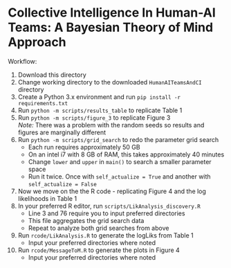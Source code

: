 # Collective Intelligence In Human-AI Teams: A Bayesian Theory of Mind Approach

Workflow:
1. Download this directory
1. Change working directory to the downloaded `HumanAITeamsAndCI` directory
1. Create a Python 3.x environment and run `pip install -r requirements.txt`
1. Run `python -m scripts/results_table` to replicate Table 1  
1. Run `python -m scripts/figure_3` to replicate Figure 3  
        *Note:* There was a problem with the random seeds so results and figures are marginally different
1. Run `python -m scripts/grid_search` to redo the parameter grid search  
    - Each run requires approximately 50 GB
    - On an intel i7 with 8 GB of RAM, this takes approximately 40 minutes
    - Change `lower` and `upper` in `main()` to search a smaller parameter space
    - Run it twice. Once with  `self_actualize = True` and another with `self_actualize = False`
1. Now we move on the the R code - replicating Figure 4 and the log likelihoods in Table 1
1. In your preferred R editor, run `scripts/LikAnalysis_discovery.R`
    - Line 3 and 76 require you to input preferred directories
    - This file aggregates the grid search data
    - Repeat to analyze both grid searches from above
1. Run `rcode/LikAnalysis.R` to generate the logLiks from Table 1
    - Input your preferred directories where noted
1. Run `rcode/MessageToM.R` to generate the plots in Figure 4
    - Input your preferred directories where noted
  
